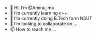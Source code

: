 - 👋 Hi, I’m @Aminujjma
- 👀 I’m currently learning c++.
- 🌱 I’m currently doing B.Tech form NSUT
- 💞️ I’m looking to collaborate on ...
- 📫 How to reach me ...

<!---
Aminujjma/Aminujjma is a ✨ special ✨ repository because its `README.md` (this file) appears on your GitHub profile.
You can click the Preview link to take a look at your changes.
--->
